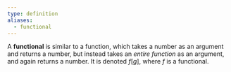 ```yaml
---
type: definition
aliases:
  - functional
---
```

A **functional** is similar to a function, which takes a number as an argument and returns a number, but instead takes an *entire function* as an argument, and again returns a number. It is denoted $f[g]$, where $f$ is a functional. 
